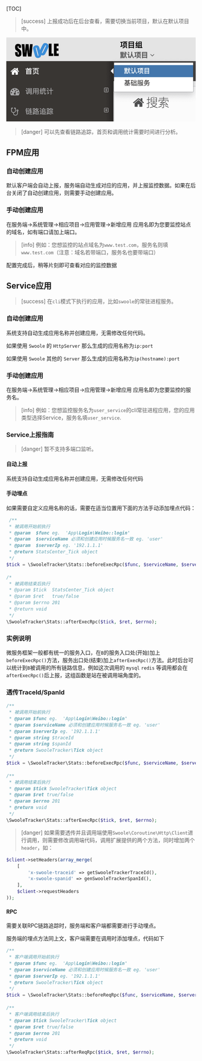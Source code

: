 [TOC]

>[success] 上报成功后在后台查看，需要切换当前项目，默认在默认项目中。

![](../images/screenshot_1578041268650.png)

>[danger] 可以先查看链路追踪，首页和调用统计需要时间进行分析。

## FPM应用

### 自动创建应用

默认客户端会自动上报，服务端自动生成对应的应用，并上报监控数据。如果在后台关闭了自动创建应用，则需要手动创建应用。

### 手动创建应用

在服务端->系统管理->相应项目->应用管理->新增应用 应用名即为您要监控站点的域名，如有端口请加上端口。

>[info] 例如：您想监控的站点域名为`www.test.com`，服务名则填`www.test.com`（注意：域名若带端口，服务名也要带端口）

配置完成后，稍等片刻即可查看对应的监控数据

## Service应用

>[success] 在`cli`模式下执行的应用，比如`swoole`的常驻进程服务。

### 自动创建应用

系统支持自动生成应用名称并创建应用，无需修改任何代码。

如果使用 `Swoole` 的 `HttpServer` 那么生成的应用名称为`ip:port`

如果使用 `Swoole` 其他的 `Server` 那么生成的应用名称为`ip(hostname):port`

### 手动创建应用

在服务端->系统管理->相应项目->应用管理->新增应用 应用名即为您要监控的服务名。

>[info] 例如：您想监控服务名为`user_service`的cli常驻进程应用，您的应用类型选择Service，服务名填`user_service`.

### Service上报指南

>[danger] 暂不支持多端口监听。

#### 自动上报

系统支持自动生成应用名称并创建应用，无需修改任何代码

#### 手动埋点

如果需要自定义应用名称的话，需要在适当位置用下面的方法手动添加埋点代码：

```php
 /**
 * 被调用开始前执行
 * @param  $func eg.  'App\Login\Weibo::login'
 * @param  $serviceName 必须和创建应用时候服务名一致 eg. 'user'
 * @param  $serverIp eg. '192.1.1.1'
 * @return StatsCenter_Tick object
 */
$tick = \SwooleTracker\Stats::beforeExecRpc($func, $serviceName, $serverIp);

/*
 * 被调用结束后执行
 * @param $tick  StatsCenter_Tick object
 * @param $ret   true/false
 * @param $errno 201
 * @return void
 */
\SwooleTracker\Stats::afterExecRpc($tick, $ret, $errno);
```

### 实例说明

微服务框架一般都有统一的服务入口，在`B`的服务入口处(开始)加上`beforeExecRpc()`方法，服务出口处(结束)加上`afterExecRpc()`方法。此时后台可以统计到`B`被调用的所有链路信息，例如这次调用的 `mysql` `redis` 等调用都会在`afterExecRpc()`后上报，这组函数是站在被调用端角度的。

### 透传TraceId/SpanId

```php
/**
 * 被调用开始前执行
 * @param $func eg.  'App\Login\Weibo::login'
 * @param $serviceName 必须和创建应用时候服务名一致 eg. 'user'
 * @param $serverIp eg. '192.1.1.1'
 * @param string $traceId
 * @param string $spanId
 * @return SwooleTracker\Tick object
 */
$tick = \SwooleTracker\Stats::beforeExecRpc($func, $serviceName, $serverIp, $traceId = "", $spanId = "");

/**
 * 被调用结束后执行
 * @param $tick SwooleTracker\Tick object
 * @param $ret true/false
 * @param $errno 201
 * @return void
 */
\SwooleTracker\Stats::afterExecRpc($tick, $ret, $errno);
```

>[danger] 如果需要透传并且调用端使用`Swoole\Coroutine\Http\Client`进行调用，则需要修改调用端代码，调用扩展提供的两个方法，同时增加两个`header`，如：

```php
$client->setHeaders(array_merge(
    [
        'x-swoole-traceid' => getSwooleTrackerTraceId(),
        'x-swoole-spanid' => genSwooleTrackerSpanId(),
    ],
    $client->requestHeaders
));
```

#### RPC

需要关联RPC链路追踪时，服务端和客户端都需要进行手动埋点。

服务端的埋点方法同上文，客户端需要在调用时添加埋点，代码如下

```php
/**
 * 客户端调用开始前执行
 * @param $func eg.  'App\Login\Weibo::login'
 * @param $serviceName 必须和创建应用时候服务名一致 eg. 'user'
 * @param $serverIp eg. '192.1.1.1'
 * @return SwooleTracker\Tick object
 */
$tick = \SwooleTracker\Stats::beforeReqRpc($func, $serviceName, $serverIp);

/**
 * 客户端调用结束后执行
 * @param $tick SwooleTracker\Tick object
 * @param $ret true/false
 * @param $errno 201
 * @return void
 */
\SwooleTracker\Stats::afterReqRpc($tick, $ret, $errno);
```